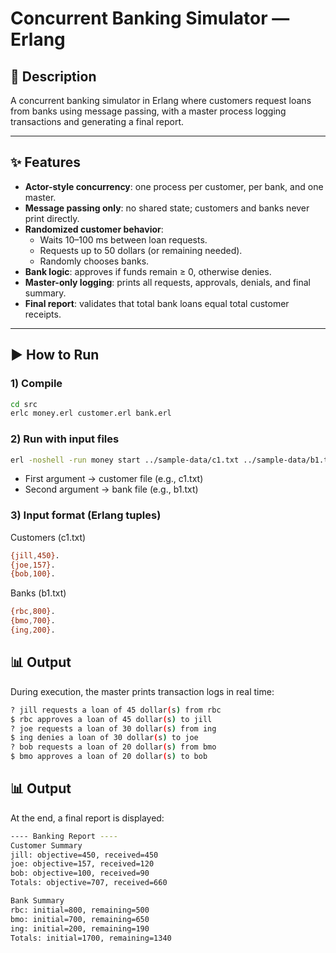 # Concurrent Banking Simulator — Erlang

## 📌 Description
A concurrent banking simulator in Erlang where customers request loans from banks using message passing, with a master process logging transactions and generating a final report.

---

## ✨ Features
- **Actor-style concurrency**: one process per customer, per bank, and one master.
- **Message passing only**: no shared state; customers and banks never print directly.
- **Randomized customer behavior**:
  - Waits 10–100 ms between loan requests.
  - Requests up to 50 dollars (or remaining needed).
  - Randomly chooses banks.
- **Bank logic**: approves if funds remain ≥ 0, otherwise denies.
- **Master-only logging**: prints all requests, approvals, denials, and final summary.
- **Final report**: validates that total bank loans equal total customer receipts.

---

## ▶️ How to Run

### 1) Compile
```bash
cd src
erlc money.erl customer.erl bank.erl
```

### 2) Run with input files
```bash
erl -noshell -run money start ../sample-data/c1.txt ../sample-data/b1.txt -s 
```
 - First argument → customer file (e.g., c1.txt)
 - Second argument → bank file (e.g., b1.txt)

### 3) Input format (Erlang tuples)
Customers (c1.txt)
```bash
{jill,450}.
{joe,157}.
{bob,100}.
```
Banks (b1.txt)
```bash
{rbc,800}.
{bmo,700}.
{ing,200}.
```
## 📊 Output
During execution, the master prints transaction logs in real time:
```bash
? jill requests a loan of 45 dollar(s) from rbc
$ rbc approves a loan of 45 dollar(s) to jill
? joe requests a loan of 30 dollar(s) from ing
$ ing denies a loan of 30 dollar(s) to joe
? bob requests a loan of 20 dollar(s) from bmo
$ bmo approves a loan of 20 dollar(s) to bob
```
## 📊 Output
At the end, a final report is displayed:
```bash
---- Banking Report ----
Customer Summary
jill: objective=450, received=450
joe: objective=157, received=120
bob: objective=100, received=90
Totals: objective=707, received=660

Bank Summary
rbc: initial=800, remaining=500
bmo: initial=700, remaining=650
ing: initial=200, remaining=190
Totals: initial=1700, remaining=1340
```
